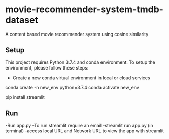 # movie-recommender-system-tmdb-dataset
A content based movie recommender system using cosine similarity

## Setup
This project requires Python 3.7.4 and conda environment. To setup the environment, please follow these steps:

- Create a new conda virtual environment in local or cloud services

conda create -n new_env python=3.7.4 
conda activate new_env 

pip install streamlit
## Run  
-Run app.py 
-To run streamlit require an email
-streamlit run app.py (in terminal)
-access local URL and Network URL to view the app with streamlit